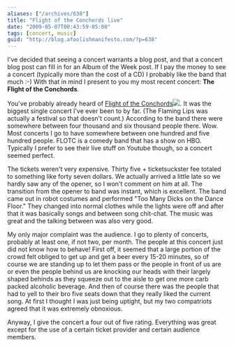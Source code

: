 ```yaml
---
aliases: ["/archives/638"]
title: "Flight of the Conchords live"
date: "2009-05-07T00:43:59-05:00"
tags: [concert, music]
guid: "http://blog.afoolishmanifesto.com/?p=638"
---
```

I've decided that seeing a concert warrants a blog post, and that a concert blog post can fill in for an Album of the Week post. If I pay the money to see a concert (typically more than the cost of a CD) I probably like the band that much :-) With that in mind I present to you my most recent concert: **The Flight of the Conchords**.

You've probably already heard of [Flight of the Conchords](http://www.amazon.com/gp/redirect.html?ie=UTF8&location=http%3A%2F%2Fwww.amazon.com%2Fgp%2Fentity%2FFlight-of-the-Conchords%2FB001CHPIAC%3Fie%3DUTF8%26ref%255F%3Dntt%255Ftv%255Fdp%255Fpel&tag=afooman-20&linkCode=ur2&camp=1789&creative=390957)![](https://www.assoc-amazon.com/e/ir?t=afooman-20&l=ur2&o=1). It was the biggest single concert I've ever been to by far. (The Flaming Lips was actually a festival so that doesn't count.) According to the band there were somewhere between four thousand and six thousand people there. Wow. Most concerts I go to have somewhere between one hundred and five hundred people. FLOTC is a comedy band that has a show on HBO. Typically I prefer to see their live stuff on Youtube though, so a concert seemed perfect.

The tickets weren't very expensive. Thirty five + ticketsuckster fee totaled to something like forty seven dollars. We actually arrived a little late so we hardly saw any of the opener, so I won't comment on him at all. The transition from the opener to band was instant, which is excellent. The band came out in robot costumes and performed "Too Many Dicks on the Dance Floor." They changed into normal clothes while the lights were off and after that it was basically songs and between song chit-chat. The music was great and the talking between was also very good.

My only major complaint was the audience. I go to plenty of concerts, probably at least one, if not two, per month. The people at this concert just did not know how to behave! First off, it seemed that a large portion of the crowd felt obliged to get up and get a beer every 15-20 minutes, so of course we are standing up to let them pass or the people in front of us are or even the people behind us are knocking our heads with their largely shaped behinds as they squeeze out to the aisle to get one more carb packed alcoholic beverage. And then of course there was the people that had to yell to their bro five seats down that they really liked the current song. At first I thought I was just being uptight, but my two compatriots agreed that it was extremely obnoxious.

Anyway, I give the concert a four out of five rating. Everything was great except for the use of a certain ticket provider and certain audience members.
